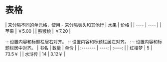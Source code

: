 # 表格
| 来分隔不同的单元格，使用 - 来分隔表头和其他行
|  水果   |  价格  |
|  ----   |  ----  |
| 苹果    | ￥5.00 |
| 猕猴桃  | ￥7.20 |

 -: 设置内容和标题栏居右对齐。
:-  设置内容和标题栏居左对齐。
:-: 设置内容和标题栏居中对齐。
| 书名     | 数量 | 单价 |
| :------- | ----: | :----: |
| 红楼梦 | 5 | 73.5￥ |
| 水浒传 | 14 | 3.12￥ |